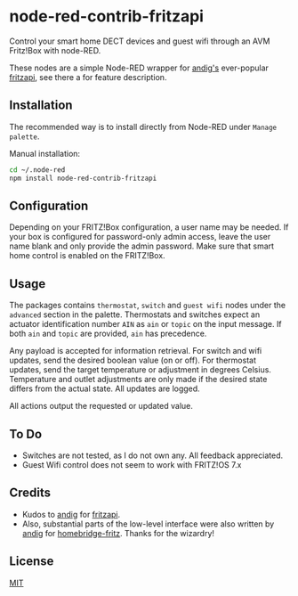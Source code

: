 # node-red-contrib-fritzapi

Control your smart home DECT devices and guest wifi through an AVM Fritz!Box with node-RED.

These nodes are a simple Node-RED wrapper for [andig's](https://github.com/andig) ever-popular
[fritzapi](https://www.npmjs.com/package/fritzapi), see there a for feature description.

## Installation

The recommended way is to install directly from Node-RED under `Manage palette`.

Manual installation:

```bash
cd ~/.node-red
npm install node-red-contrib-fritzapi
```

## Configuration

Depending on your FRITZ!Box configuration, a user name may be needed. If your box is configured for password-only
admin access, leave the user name blank and only provide the admin password. Make sure that smart home control is
enabled on the FRITZ!Box.

## Usage

The packages contains `thermostat`, `switch` and `guest wifi` nodes under the `advanced` section in the palette.
Thermostats and switches expect an actuator identification number `AIN` as `ain` or `topic` on the input message.
If both `ain` and `topic` are provided, `ain` has precedence.

Any payload is accepted for information retrieval. For switch and wifi updates, send the desired boolean value
(on or off). For thermostat updates, send the target temperature or adjustment in degrees Celsius.
Temperature and outlet adjustments are only made if the desired state differs from the actual state.
All updates are logged.

All actions output the requested or updated value.

## To Do

- Switches are not tested, as I do not own any. All feedback appreciated.
- Guest Wifi control does not seem to work with FRITZ!OS 7.x

## Credits

- Kudos to [andig](https://github.com/andig) for [fritzapi](https://www.npmjs.com/package/fritzapi).
- Also, substantial parts of the low-level interface were also written by [andig](https://github.com/andig) for
[homebridge-fritz](https://www.npmjs.com/package/homebridge-fritz). Thanks for the wizardry!

## License

[MIT](https://opensource.org/licenses/MIT)
